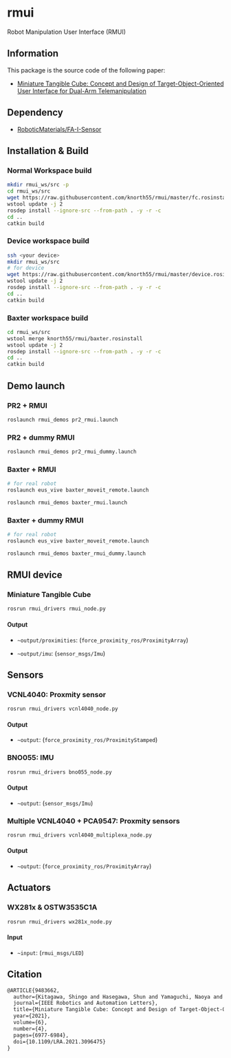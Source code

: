 # rmui

Robot Manipulation User Interface (RMUI)

## Information

This package is the source code of the following paper:

- [Miniature Tangible Cube: Concept and Design of Target-Object-Oriented User Interface for Dual-Arm Telemanipulation](https://ieeexplore.ieee.org/abstract/document/9483662)

## Dependency

- [RoboticMaterials/FA-I-Sensor](https://github.com/RoboticMaterials/FA-I-sensor/)

## Installation & Build

### Normal Workspace build

```bash
mkdir rmui_ws/src -p
cd rmui_ws/src
wget https://raw.githubusercontent.com/knorth55/rmui/master/fc.rosinstall -o .rosinstall
wstool update -j 2
rosdep install --ignore-src --from-path . -y -r -c
cd ..
catkin build
```

### Device workspace build

```bash
ssh <your device>
mkdir rmui_ws/src
# for device
wget https://raw.githubusercontent.com/knorth55/rmui/master/device.rosinstall.${ROS_DISTRO} -o .rosinstall
wstool update -j 2
rosdep install --ignore-src --from-path . -y -r -c
cd ..
catkin build
```

### Baxter workspace build

```bash
cd rmui_ws/src
wstool merge knorth55/rmui/baxter.rosinstall
wstool update -j 2
rosdep install --ignore-src --from-path . -y -r -c
cd ..
catkin build
```

## Demo launch

### PR2 + RMUI

```bash
roslaunch rmui_demos pr2_rmui.launch
```

### PR2 + dummy RMUI

```bash
roslaunch rmui_demos pr2_rmui_dummy.launch
```

### Baxter + RMUI

```bash
# for real robot
roslaunch eus_vive baxter_moveit_remote.launch
```

```bash
roslaunch rmui_demos baxter_rmui.launch
```

### Baxter + dummy RMUI

```bash
# for real robot
roslaunch eus_vive baxter_moveit_remote.launch
```

```bash
roslaunch rmui_demos baxter_rmui_dummy.launch
```

## RMUI device

### Miniature Tangible Cube

```bash
rosrun rmui_drivers rmui_node.py
```

#### Output

- `~output/proximities`: (`force_proximity_ros/ProximityArray`)

- `~output/imu`: (`sensor_msgs/Imu`)

## Sensors

### VCNL4040: Proxmity sensor

```bash
rosrun rmui_drivers vcnl4040_node.py
```

#### Output

- `~output`: (`force_proximity_ros/ProximityStamped`)

### BNO055: IMU

```bash
rosrun rmui_drivers bno055_node.py
```

#### Output

- `~output`: (`sensor_msgs/Imu`)

### Multiple VCNL4040 + PCA9547: Proxmity sensors

```bash
rosrun rmui_drivers vcnl4040_multiplexa_node.py
```

#### Output

- `~output`: (`force_proximity_ros/ProximityArray`)

## Actuators

### WX281x & OSTW3535C1A

```bash
rosrun rmui_drivers wx281x_node.py
```

#### Input

- ``~input``: (`rmui_msgs/LED`)

## Citation

```tex
@ARTICLE{9483662,
  author={Kitagawa, Shingo and Hasegawa, Shun and Yamaguchi, Naoya and Okada, Kei and Inaba, Masayuki},
  journal={IEEE Robotics and Automation Letters},
  title={Miniature Tangible Cube: Concept and Design of Target-Object-Oriented User Interface for Dual-Arm Telemanipulation},
  year={2021},
  volume={6},
  number={4},
  pages={6977-6984},
  doi={10.1109/LRA.2021.3096475}
}
```
